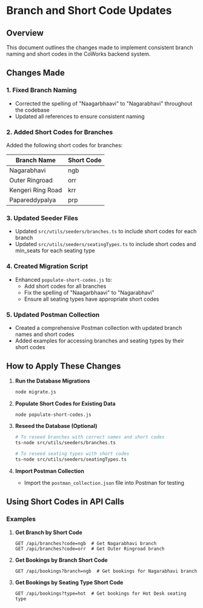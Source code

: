 # Branch and Short Code Updates

## Overview

This document outlines the changes made to implement consistent branch naming and short codes in the CoWorks backend system.

## Changes Made

### 1. Fixed Branch Naming

- Corrected the spelling of "Naagarbhaavi" to "Nagarabhavi" throughout the codebase
- Updated all references to ensure consistent naming

### 2. Added Short Codes for Branches

Added the following short codes for branches:

| Branch Name | Short Code |
|-------------|------------|
| Nagarabhavi | ngb        |
| Outer Ringroad | orr      |
| Kengeri Ring Road | krr   |
| Papareddypalya | prp      |

### 3. Updated Seeder Files

- Updated `src/utils/seeders/branches.ts` to include short codes for each branch
- Updated `src/utils/seeders/seatingTypes.ts` to include short codes and min_seats for each seating type

### 4. Created Migration Script

- Enhanced `populate-short-codes.js` to:
  - Add short codes for all branches
  - Fix the spelling of "Naagarbhaavi" to "Nagarabhavi"
  - Ensure all seating types have appropriate short codes

### 5. Updated Postman Collection

- Created a comprehensive Postman collection with updated branch names and short codes
- Added examples for accessing branches and seating types by their short codes

## How to Apply These Changes

1. **Run the Database Migrations**
   ```bash
   node migrate.js
   ```

2. **Populate Short Codes for Existing Data**
   ```bash
   node populate-short-codes.js
   ```

3. **Reseed the Database (Optional)**
   ```bash
   # To reseed branches with correct names and short codes
   ts-node src/utils/seeders/branches.ts
   
   # To reseed seating types with short codes
   ts-node src/utils/seeders/seatingTypes.ts
   ```

4. **Import Postman Collection**
   - Import the `postman_collection.json` file into Postman for testing

## Using Short Codes in API Calls

### Examples

1. **Get Branch by Short Code**
   ```
   GET /api/branches?code=ngb  # Get Nagarabhavi branch
   GET /api/branches?code=orr  # Get Outer Ringroad branch
   ```

2. **Get Bookings by Branch Short Code**
   ```
   GET /api/bookings?branch=ngb  # Get bookings for Nagarabhavi branch
   ```

3. **Get Bookings by Seating Type Short Code**
   ```
   GET /api/bookings?type=hot  # Get bookings for Hot Desk seating type
   ``` 